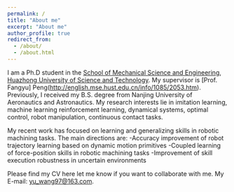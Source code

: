 ```yaml
---
permalink: /
title: "About me"
excerpt: "About me"
author_profile: true
redirect_from: 
  - /about/
  - /about.html
---
```


I am a Ph.D student in the [School of Mechanical Science and Engineering](http://english.mse.hust.edu.cn/), [Huazhong University of Science and Technology](http://english.hust.edu.cn/). My supervisor is [Prof. Fangyu] Peng(http://english.mse.hust.edu.cn/info/1085/2053.htm). 
Previously, I received my B.S. degree from Nanjing University of Aeronautics and Astronautics.
My research interests lie in imitation learning, machine learning reinforcement learning, dynamical systems, optimal control, robot manipulation, continuous contact tasks.

My recent work has focused on learning and generalizing skills in robotic machining tasks. The main directions are:
-Accuracy improvement of robot trajectory learning based on dynamic motion primitives
-Coupled learning of force-position skills in robotic machining tasks
-Improvement of skill execution robustness in uncertain environments

Please find my CV here let me know if you want to collaborate with me. My E-mail: yu_wang97@163.com.
